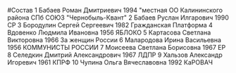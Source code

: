 #Состав
1 Бабаев Роман Дмитриевич 1994 \"местная ОО Калининского района СПб СОЮЗ \"Чернобыль-Квант\"
2 Бабаев Руслан Илгарович 1990 СР
3 Бородулин Сергей Сергеевич 1982 Гражданская Платформа
4 Вдовенко Людмила Ивановна 1956 ЯБЛОКО
5 Картасова Светлана Викторовна 1966 За женщин России
6 Малародова Ирина Васильевна 1956 КОММУНИСТЫ РОССИИ
7 Моисеева Светлана Борисовна 1967 ЕР
8 Селедкин Дмитрий Александрович 1967 ЛДПР
9 Хальзов Александр Игоревич 1961 КПРФ
10 Чупина Ольга Вячеславовна 1992 КаРОВАЧ
